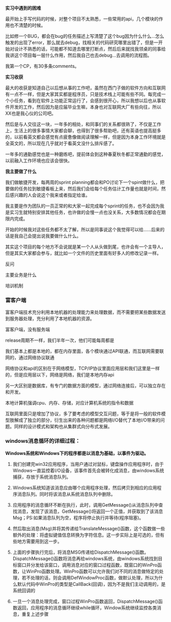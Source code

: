 **实习中遇到的困难**

最开始上手写代码的时候，对整个项目不太熟悉，一些常用的api，几个模块的作用也不清楚的时候。

比如修一个BUG，都会在bug的任务描述上写清楚了这个bug因为什么什么...怎么触发的出现了error，那么就去debug，找相关的代码研究哪里出错了，但是一开始对设计不熟悉的话，可能都不知道去哪里打断点，然后后来就找我领桌的同事给我讲这个项目每一层什么作用，然后我自己也去debug...去调用的流程图。

我第一个CP，有30多条comments。



**实习收获**

最大的收获是知道自己以后想从事的工作吧，虽然在西门子做的软件方向和互联网有一点不一样，但是大家其实都是程序员，只是技术栈上可能有些不同。每完成一个小任务，看到在软件上功能正常运行了，会感到很开心，所以我想以后也从事软件开发的工作，然后因为是应届毕业生嘛，本身也对互联网大厂有些向往，所以XX也是我心仪的公司吧。

然后是与人交往这一块，一年多的相处，和同事们的关系都很熟了，不仅是工作上，生活上的很多事情大家都会聊，也得到了很多帮助吧，还有英语也提高挺多的，以前看英文都会感觉有点疲惫像做阅读理解一样，但是因为本身工作环境就是全英文的，所以现在几乎就对于看英文没什么排斥感了。

一年多的通勤感觉也是一种磨练吧，提前体会到这种春夏秋冬都正常通勤的感觉，以前融入工作环境也应该会很快。



**我主要做了什么**

我们做敏捷开发，每两周的sprint planning都会和PO讨论下一个spint做什么，把要做的任务拉到敏捷看板上来，然后我们会给每个任务估计工作量也就是时间，然后感兴趣的人会说这个我来或者指定给谁。

我主要是作为团队的一员正常的和大家一起完成每个sprint的任务，也不会因为我是实习生就特别安排其他任务，也许做的会慢一点也没关系，大多数情况都会在期限内完成。

开始的时候我对这些任务都不太了解，所以是同事说这个我觉得可以给......后来的话是我自己会提出说我要做什么什么。

其实这个项目的每个地方不会说就是某一个人从头做到尾，也许会有一个主导人，但是其实大家都会参与，就比如一个文件的历史里面有好多人的修改记录一样。



反问

主要业务是什么

培训机制



### 富客户端

富客户端技术充分利用本地机器的处理能力来处理数据，而不需要把某些数据发送到服务器处理，充分利用了本地机器的资源。



富客户端，没有服务端

release周期不一样，我们半年一次，他们可能每周都是

我们基本上都是本地的，都在内存里面，各个模块通过API联通，而互联网需要联网的，通过网络协议联通

网络协议和api的区别在于网络模型，TCP/IP协议里面应用层和我们这里是一样的，但是应用层以下，网络是网络，我们是本地内存api

另一大区别是数据库，有专门的数据方面的模型，通过网络连接后，可以独立存在和开发。

本地计算机强调cpu、内存、存储，对应计算机系统的指令和数据

互联网里面只是增加了协议，多了要考虑的模型交互问题，等于是将一般的软件模型肢解成了独立的部分，衍生出来的各种问题都是网络I/O替代了本地I/O带来的问题。同样的设计模式和架构也从集群式向分布式发展。



### windows消息循环的详细过程：

**Windows系统和Windows下的程序都是以消息为基础，以事件为驱动。**

1. 我们创建完win32应用程序，当用户通过对鼠标，键盘操作应用程序时，由于Windows一直监控着I/O设备，该事件首先会被转化成消息，由windows系统捕获，存放于系统消息队列。

2. Windows系统知道该消息应由哪个应用程序处理，然后拷贝到相应的应用程序消息队列。同时将该消息从系统消息队列中删除。

3. 应用程序的消息循环不断在执行，此时，调用GetMessage()从消息队列中查找消息，发现了该消息，GetMessage()将返回一个正值，并获取到了该消息Msg；PS:如果消息队列为空，程序将停止执行并等待(程序阻塞)。

4. 然后取出消息(Msg)并将其传递给TranslateMessage()函数，这个函数做一些额外的处理：将虚拟键值信息转换为字符信息。这一步实际上是可选的，但有些地方需要用到这一步。
5. 上面的步骤执行完后，将消息MSG传递给DispatchMessage()函数。DispatchMessage()函数将消息再给windows系统，由windows系统找到目标窗口并分发给该窗口，调用消息对应的窗口过程函数，既窗口的WinPro函数，让WinPro函数处理。WinPro函数可以允许我们对不同的消息做特定的处理，若不处理的话，则会调用DefWindowProc函数，做默认处理，所以为什么默认代码中WinPro的类型是CallBack(回调)，因为不是我们主动调用的，是系统回调的
6. 一旦一个消息处理完成，窗口过程WinPro函数返回，DispatchMessage()函数返回，应用程序的消息循环继续while循环，Window系统继续监控各类消息，重复上述步骤



